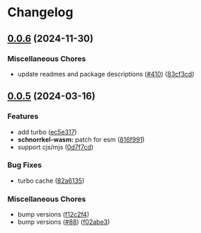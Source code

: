 # Changelog

## [0.0.6](https://github.com/polkadot-labs/hdkd/compare/schnorrkel-wasm-v0.0.5...schnorrkel-wasm-v0.0.6) (2024-11-30)


### Miscellaneous Chores

* update readmes and package descriptions ([#410](https://github.com/polkadot-labs/hdkd/issues/410)) ([83cf3cd](https://github.com/polkadot-labs/hdkd/commit/83cf3cdc75862f6048269b2f3327ce74ccca905d))

## [0.0.5](https://github.com/polkadot-labs/hdkd/compare/schnorrkel-wasm-v0.0.4...schnorrkel-wasm-v0.0.5) (2024-03-16)


### Features

* add turbo ([ec5e317](https://github.com/polkadot-labs/hdkd/commit/ec5e31756ed4e5ed9b4f8d05b5c4873bcdc58623))
* **schnorrkel-wasm:** patch for esm ([816f991](https://github.com/polkadot-labs/hdkd/commit/816f991a5aa2fe464d355df4d69ce14d89abc10d))
* support cjs/mjs ([0d7f7cd](https://github.com/polkadot-labs/hdkd/commit/0d7f7cd39ad8392233fde2c04797c42279a5fbec))


### Bug Fixes

* turbo cache ([82a6135](https://github.com/polkadot-labs/hdkd/commit/82a6135ea1aa71fa544b5d587714ceb8403d4d9f))


### Miscellaneous Chores

* bump versions ([f12c2f4](https://github.com/polkadot-labs/hdkd/commit/f12c2f493f8c3b27aa1879ed7f82062f4128c161))
* bump versions ([#88](https://github.com/polkadot-labs/hdkd/issues/88)) ([f02abe3](https://github.com/polkadot-labs/hdkd/commit/f02abe35eb636280e79cd75447f927a6d6074f48))
